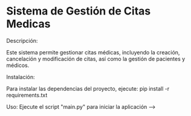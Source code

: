 # Sistema de Gestión de Citas Medicas

Descripción:

Este sistema permite gestionar citas médicas, incluyendo la creación, cancelación y modificación de citas, así como la gestión de pacientes y médicos.

Instalación:

Para instalar las dependencias del proyecto, ejecute:
pip install -r requirements.txt

Uso:
Ejecute el script "main.py" para iniciar la aplicación -->
